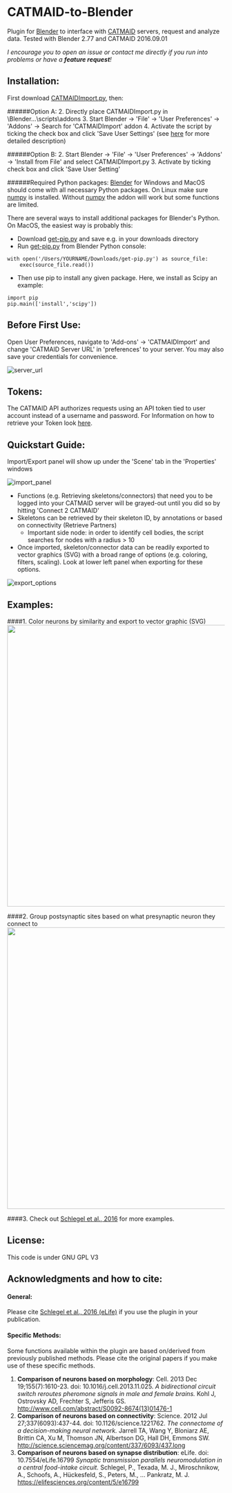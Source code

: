 CATMAID-to-Blender
==================

Plugin for [Blender](http://www.blender.org "Blender Homepage") to interface with [CATMAID](https://github.com/catmaid/CATMAID "CATMAID Repo") servers, request and analyze data. Tested with Blender 2.77 and CATMAID 2016.09.01

*I encourage you to open an issue or contact me directly if you run into problems or have a __feature request__!*

## Installation:
First download [CATMAIDImport.py](https://raw.githubusercontent.com/schlegelp/CATMAID-to-Blender/master/CATMAIDImport.py), then:

######Option A:
2. Directly place CATMAIDImport.py in \Blender\...\scripts\addons
3. Start Blender -> 'File' -> 'User Preferences' -> 'Addons' -> Search for 'CATMAIDImport' addon 
4. Activate the script by ticking the check box and click 'Save User Settings' (see [here](http://wiki.blender.org/index.php/Doc:2.6/Manual/Extensions/Python/Add-Ons) for more detailed description)

######Option B:
2. Start Blender -> 'File' -> 'User Preferences' -> 'Addons' -> 'Install from File' and select CATMAIDImport.py
3. Activate by ticking check box and click 'Save User Setting'

######Required Python packages:
[Blender](http://www.blender.org "Blender Homepage") for Windows and MacOS should come with all necessary Python packages. On Linux make sure [numpy](http://www.numpy.org/) is installed. Without [numpy](http://www.numpy.org/) the addon will work but some functions are limited.

There are several ways to install additional packages for Blender's Python. On MacOS, the easiest way is probably this:

- Download [get-pip.py](https://pip.pypa.io/en/stable/installing/) and save e.g. in your downloads directory
- Run [get-pip.py](https://pip.pypa.io/en/stable/installing/) from Blender Python console:

```
with open('/Users/YOURNAME/Downloads/get-pip.py') as source_file:
    exec(source_file.read())
```

- Then use pip to install any given package. Here, we install as Scipy an example:
```
import pip
pip.main(['install','scipy'])
```

## Before First Use:
Open User Preferences, navigate to 'Add-ons' -> 'CATMAIDImport' and change 'CATMAID Server URL' in 'preferences' to your server.
You may also save your credentials for convenience.

![server_url](https://cloud.githubusercontent.com/assets/7161148/13985056/9b915b22-f0fa-11e5-8b8f-ecac97405708.PNG)

## Tokens:
The CATMAID API authorizes requests using an API token tied to user account instead of a username and password.
For Information on how to retrieve your Token look [here](http://catmaid.github.io/dev/api.html#api-token).

## Quickstart Guide:
Import/Export panel will show up under the 'Scene' tab in the 'Properties' windows

![import_panel](https://cloud.githubusercontent.com/assets/7161148/5356718/c244a7a6-7f9f-11e4-8cef-b69b3cf20b32.PNG)

- Functions (e.g. Retrieving skeletons/connectors) that need you to be logged into your CATMAID server will be grayed-out until you did so by hitting 'Connect 2 CATMAID'
- Skeletons can be retrieved by their skeleton ID, by annotations or based on connectivity (Retrieve Partners)
  - Important side node: in order to identify cell bodies, the script searches for nodes with a radius > 10
- Once imported, skeleton/connector data can be readily exported to vector graphics (SVG) with a broad range of options (e.g. coloring, filters, scaling). Look at lower left panel when exporting for these options.

![export_options](https://cloud.githubusercontent.com/assets/7161148/5356716/bf994da4-7f9f-11e4-8e10-c5c628baab47.PNG)

## Examples:

####1. Color neurons by similarity and export to vector graphic (SVG)
<img src="https://cloud.githubusercontent.com/assets/7161148/14020628/465496f4-f1d8-11e5-899b-5bb1f6baf8b0.png" width="650">


####2. Group postsynaptic sites based on what presynaptic neuron they connect to
<img src="https://cloud.githubusercontent.com/assets/7161148/14020676/7df96468-f1d8-11e5-9f04-aba115112890.png" width="650">

####3. Check out [Schlegel et al., 2016](http://biorxiv.org/content/early/2016/04/07/044990) for more examples.

## License:
This code is under GNU GPL V3

## Acknowledgments and how to cite:

#### General:
Please cite [Schlegel et al., 2016 (eLife)](https://elifesciences.org/content/5/e16799) if you use the plugin in your publication.

#### Specific Methods:
Some functions available within the plugin are based on/derived from previously published methods. Please cite the original papers if you make use of these specific methods.

1. **Comparison of neurons based on morphology**: Cell. 2013 Dec 19;155(7):1610-23. doi: 10.1016/j.cell.2013.11.025.
*A bidirectional circuit switch reroutes pheromone signals in male and female brains.*
Kohl J, Ostrovsky AD, Frechter S, Jefferis GS. 
http://www.cell.com/abstract/S0092-8674(13)01476-1
2. **Comparison of neurons based on connectivity**: Science. 2012 Jul 27;337(6093):437-44. doi: 10.1126/science.1221762.
*The connectome of a decision-making neural network.*
Jarrell TA, Wang Y, Bloniarz AE, Brittin CA, Xu M, Thomson JN, Albertson DG, Hall DH, Emmons SW.
http://science.sciencemag.org/content/337/6093/437.long
3. **Comparison of neurons based on synapse distribution**: eLife. doi: 10.7554/eLife.16799 
*Synaptic transmission parallels neuromodulation in a central food-intake circuit.*
Schlegel, P., Texada, M. J., Miroschnikow, A., Schoofs, A., Hückesfeld, S., Peters, M., … Pankratz, M. J.
https://elifesciences.org/content/5/e16799
